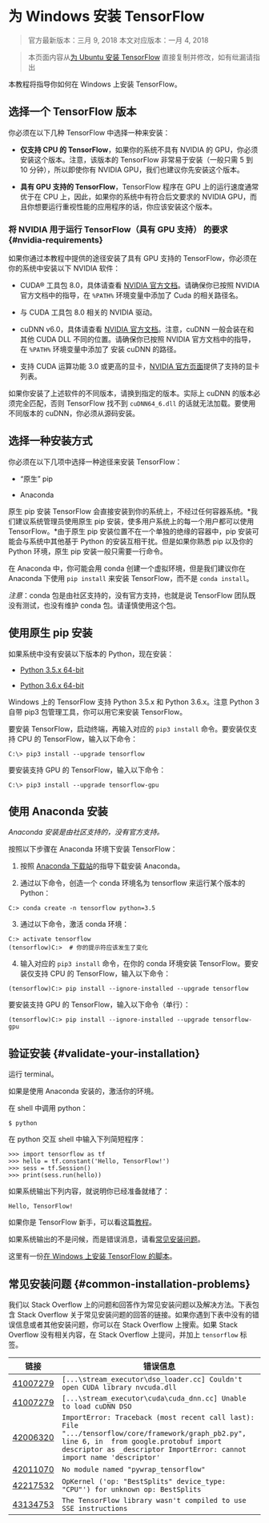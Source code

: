# 为 Windows 安装 TensorFlow

> 官方最新版本：三月 9, 2018
> 本文对应版本：一月 4, 2018

> 本页面内容从[为 Ubuntu 安装 TensorFlow](installation_ubuntu.md) 直接复制并修改，如有纰漏请指出

本教程将指导你如何在 Windows 上安装 TensorFlow。

## 选择一个 TensorFlow 版本

你必须在以下几种 TensorFlow 中选择一种来安装：

* **仅支持 CPU 的 TensorFlow**，如果你的系统不具有 NVIDIA 的 GPU，你必须安装这个版本。注意，该版本的 TensorFlow 非常易于安装（一般只需 5 到 10 分钟），所以即使你有 NVIDIA GPU，我们也建议你先安装这个版本。

* **具有 GPU 支持的 TensorFlow**，TensorFlow 程序在 GPU 上的运行速度通常优于在 CPU 上，因此，如果你的系统中有符合后文要求的 NVIDIA GPU，而且你想要运行重视性能的应用程序的话，你应该安装这个版本。

### 将 NVIDIA 用于运行 TensorFlow（具有 GPU 支持） 的要求 {#nvidia-requirements}

如果你通过本教程中提供的途径安装了具有 GPU 支持的 TensorFlow，你必须在你的系统中安装以下 NVIDIA 软件：

* CUDA® 工具包 8.0，具体请查看 [NVIDIA 官方文档](http://docs.nvidia.com/cuda/cuda-installation-guide-linux/#axzz4VZnqTJ2A)。请确保你已按照 NVIDIA 官方文档中的指导，在 `%PATH%` 环境变量中添加了 Cuda 的相关路径名。

* 与 CUDA 工具包 8.0 相关的 NVIDIA 驱动。

* cuDNN v6.0，具体请查看 [NVIDIA 官方文档](https://developer.nvidia.com/cudnn)。注意，cuDNN 一般会装在和其他 CUDA DLL 不同的位置。请确保你已按照 NVIDIA 官方文档中的指导，在 `%PATH%` 环境变量中添加了 安装 cuDNN 的路径。

* 支持 CUDA 运算功能 3.0 或更高的显卡，[NVIDIA 官方页面](https://developer.nvidia.com/cuda-gpus)提供了支持的显卡列表。

如果你安装了上述软件的不同版本，请换到指定的版本。实际上 cuDNN 的版本必须完全匹配，否则 TensorFlow 找不到 `cuDNN64_6.dll` 的话就无法加载。要使用不同版本的 cuDNN，你必须从源码安装。

## 选择一种安装方式

你必须在以下几项中选择一种途径来安装 TensorFlow：

* “原生” pip

* Anaconda

原生 pip 安装 TensorFlow 会直接安装到你的系统上，不经过任何容器系统。*我们建议系统管理员使用原生 pip 安装，使多用户系统上的每一个用户都可以使用 TensorFlow。*由于原生 pip 安装位置不在一个单独的绝缘的容器中，pip 安装可能会与系统中其他基于 Python 的安装互相干扰。但是如果你熟悉 pip 以及你的 Python 环境，原生 pip 安装一般只需要一行命令。

在 Anaconda 中，你可能会用 conda 创建一个虚拟环境，但是我们建议你在 Anaconda 下使用 `pip install` 来安装 TensorFlow，而不是 `conda install`。

*注意*：conda 包是由社区支持的，没有官方支持，也就是说 TensorFlow 团队既没有测试，也没有维护 conda 包。请谨慎使用这个包。

## 使用原生 pip 安装

如果系统中没有安装以下版本的 Python，现在安装：

* [Python 3.5.x 64-bit](https://www.python.org/downloads/release/python-352/)

* [Python 3.6.x 64-bit](https://www.python.org/downloads/release/python-362/)

Windows 上的 TensorFlow 支持 Python 3.5.x 和 Python 3.6.x。注意 Python 3 自带 pip3 包管理工具，你可以用它来安装 TensorFlow。

要安装 TensorFlow，启动终端，再输入对应的 `pip3 install` 命令。要安装仅支持 CPU 的 TensorFlow，输入以下命令：

```
C:\> pip3 install --upgrade tensorflow
```

要安装支持 GPU 的 TensorFlow，输入以下命令：

```
C:\> pip3 install --upgrade tensorflow-gpu
```

## 使用 Anaconda 安装

*Anaconda 安装是由社区支持的，没有官方支持。*

按照以下步骤在 Anaconda 环境下安装 TensorFlow：

1. 按照 [Anaconda 下载站](https://www.continuum.io/downloads)的指导下载安装 Anaconda。

2. 通过以下命令，创造一个 conda 环境名为 tensorflow 来运行某个版本的 Python：

```
C:> conda create -n tensorflow python=3.5
```

3. 通过以下命令，激活 conda 环境：

```
C:> activate tensorflow
(tensorflow)C:>  # 你的提示符应该发生了变化
```

4. 输入对应的 `pip3 install` 命令，在你的 conda 环境安装 TensorFlow。要安装仅支持 CPU 的 TensorFlow，输入以下命令：

```
(tensorflow)C:> pip install --ignore-installed --upgrade tensorflow
```

要安装支持 GPU 的 TensorFlow，输入以下命令（单行）：

```
(tensorflow)C:> pip install --ignore-installed --upgrade tensorflow-gpu
```

## 验证安装 {#validate-your-installation}

运行 terminal。

如果是使用 Anaconda 安装的，激活你的环境。

在 shell 中调用 python：

```
$ python
```

在 python 交互 shell 中输入下列简短程序：

```
>>> import tensorflow as tf
>>> hello = tf.constant('Hello, TensorFlow!')
>>> sess = tf.Session()
>>> print(sess.run(hello))
```

如果系统输出下列内容，就说明你已经准备就绪了：

```
Hello, TensorFlow!
```

如果你是 TensorFlow 新手，可以看这篇[教程](../get_started/tf_intro.md)。

如果系统输出的不是问候，而是错误消息，请看[常见安装问题](#common-installation-problems)。

这里有一份[在 Windows 上安装 TensorFlow 的脚本](https://gist.github.com/mrry/ee5dbcfdd045fa48a27d56664411d41c)。

## 常见安装问题 {#common-installation-problems}

我们以 Stack Overflow 上的问题和回答作为常见安装问题以及解决方法。下表包含 Stack Overflow 关于常见安装问题的回答的链接。如果你遇到下表中没有的错误信息或者其他安装问题，你可以在 Stack Overflow 上搜索。如果 Stack Overflow 没有相关内容，在 Stack Overflow 上提问，并加上 `tensorflow` 标签。

| 链接                                       | 错误信息                                     |
| ---------------------------------------- | ---------------------------------------- |
| [41007279](https://stackoverflow.com/q/41007279) | ```[...\stream_executor\dso_loader.cc] Couldn't open CUDA library nvcuda.dll``` |
| [41007279](https://stackoverflow.com/q/41007279) | ```[...\stream_executor\cuda\cuda_dnn.cc] Unable to load cuDNN DSO``` |
| [42006320](http://stackoverflow.com/q/42006320) | ```ImportError: Traceback (most recent call last): File ".../tensorflow/core/framework/graph_pb2.py", line 6, in  from google.protobuf import descriptor as _descriptor ImportError: cannot import name 'descriptor'``` |
| [42011070](https://stackoverflow.com/q/42011070) | ```No module named "pywrap_tensorflow"``` |
| [42217532](https://stackoverflow.com/q/42217532) | ```OpKernel ('op: "BestSplits" device_type: "CPU"') for unknown op: BestSplits``` |
| [43134753](https://stackoverflow.com/q/43134753) | ```The TensorFlow library wasn't compiled to use SSE instructions``` |